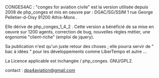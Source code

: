 CONGES4AC : "conges for aviation civile" est la version utilisée depuis 2008
de php_conges et mis en oeuvre par :
DGAC/SG/SSIM 
1 rue George Pelletier-d-Oisy 
91200 Athis-Mons . 

Elle dérive de php_conges_1_4_2 . Cette version a bénéficié de sa mise
en oeuvre sur 1200 agents, correction de bug, nouvelles règles métier,
une ergonomie "client-riche" (emploi de jquery).  

Sa publication n'est qu'un juste retour des choses ; elle pourra
servir de " bac à idées " pour les développements comme LiberTempo et
autre ...

La Licence applicable est inchangée / php_conges. GNU/GPL2. 

contact : dpa4aviation@gmail.com


